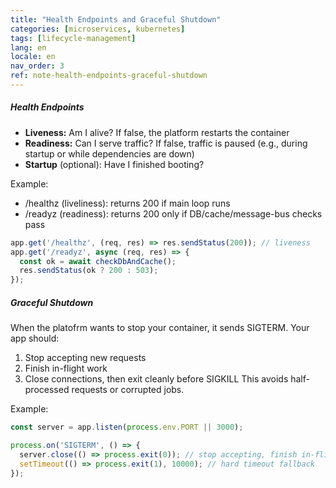 ```yaml
---
title: "Health Endpoints and Graceful Shutdown"
categories: [microservices, kubernetes]
tags: [lifecycle-management]
lang: en
locale: en
nav_order: 3
ref: note-health-endpoints-graceful-shutdown
---
```

##### Health Endpoints
- **Liveness:** Am I alive? If false, the platform restarts the container  
- **Readiness:** Can I serve traffic? If false, traffic is paused (e.g., during startup or while dependencies are down)  
- **Startup** (optional): Have I finished booting?  

Example:
- /healthz (liveliness): returns 200 if main loop runs  
- /readyz (readiness): returns 200 only if DB/cache/message-bus checks pass  

```javascript
app.get('/healthz', (req, res) => res.sendStatus(200)); // liveness
app.get('/readyz', async (req, res) => {
  const ok = await checkDbAndCache();
  res.sendStatus(ok ? 200 : 503);
});
```

##### Graceful Shutdown
When the platofrm wants to stop your container, it sends SIGTERM. Your app should:
1. Stop accepting new requests
2. Finish in-flight work
3. Close connections, then exit cleanly before SIGKILL
This avoids half-processed requests or corrupted jobs.

Example:
```javascript
const server = app.listen(process.env.PORT || 3000);

process.on('SIGTERM', () => {
  server.close(() => process.exit(0)); // stop accepting, finish in-flight
  setTimeout(() => process.exit(1), 10000); // hard timeout fallback
});
```